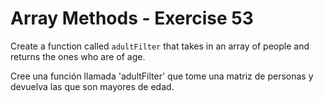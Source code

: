# Array Methods - Exercise 53

Create a function called `adultFilter` that takes in an array of people and returns the ones who are of age.


Cree una función llamada 'adultFilter' que tome una matriz de personas y devuelva las que son mayores de edad.